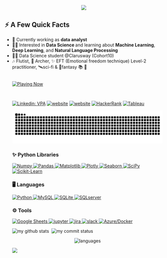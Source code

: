 <p align="center">
  <img src="https://capsule-render.vercel.app/api?text=Hello World! 🤖 &animation=fadeIn&type=waving&color=gradient&height=100"/>
</p>

<h2>⚡️ A Few Quick Facts </h2>
<ul>
<li>🔭 Currently working as <strong>data analyst </strong> </li>
<li>👩‍🎓 Interested in <strong>Data Science </strong> and learning about <strong>Machine Learning</strong>, <strong>Deep Learning</strong>, and  <strong>Natural Language Processing</strong> </li> 
<li> 👩‍🔬 Data Science student @Clarusway (Cohort10)  </li>
<li> 🎶 Flutist, 🏹 Archer, ✨ EFT (Emotional freedom technique) Level-2 practitioner,  🛰️sci-fi & 🐉fantasy 📚 🎥 </li> 
  <br>

[![Playing Now](https://img.shields.io/badge/Spotify-Now_Playing-1ED760?&style=for-the-badge&logo=spotify&logoColor=1ED760)](https://open.spotify.com/user/215y6mmin4h2kzmw2bukhvffa)
  
  <br>
  
[![Linkedin: VPA](https://img.shields.io/badge/linkedin-%230077B5.svg?&style=for-the-badge&logo=linkedin&logoColor=white)](https://www.linkedin.com/in/betulzeynep)
[![website](https://img.shields.io/badge/stackoverflow-c8d6e5.svg?&style=for-the-badge&logo=stackoverflow&logoColor=orange)](https://stackoverflow.com/users/19420405/coral)
[![website](https://img.shields.io/badge/%20-medium-black?&style=for-the-badge&logoColor=white)](https://medium.com/@bzynpb)
[<img alt="HackerRank" src="https://img.shields.io/badge/-Hackerrank-2EC866?style=for-the-badge&logo=HackerRank&logoColor=white"/>](https://www.hackerrank.com/bzynpb)
[<img alt="Tableau" src="https://img.shields.io/badge/-Tableau-1e376b?style=for-the-badge&logo=tableau&logoColor=white"/>](https://public.tableau.com/app/profile/bzynpb)

  
  ![Snake animation](https://github.com/bzynpb/bzynpb/blob/output/github-contribution-grid-snake.svg)



  
### ✨ Python Libraries

<a href="https://github.com/bzynpb/DataAnalysing_Python/tree/main/Numpy%20Exercises" target="_blank"> <img src="https://img.shields.io/badge/-Numpy-informational?style=for-the-badge&logo=numpy&logoColor=white" alt="Numpy" /> </a>
<a href="https://github.com/bzynpb/DataAnalysing_Python" target="_blank"> <img src="https://img.shields.io/badge/-Pandas-2c1957?style=for-the-badge&logo=pandas&logoColor=white" alt="Pandas" /> </a>
<a href="https://github.com/bzynpb/DataVisualisation_Python" target="_blank"> <img src="https://img.shields.io/badge/-Matplotlib-3286ae?style=for-the-badge&logo=matplotlib&logoColor=white" alt="Matplotlib" /> </a>
<a href="#" target="_blank"> <img src="https://img.shields.io/badge/-plotly-1c3c5f?style=for-the-badge&logo=plotly&logoColor=white" alt="Plotly" /> </a>
<a href="https://github.com/bzynpb/DataVisualisation_Python" target="_blank"> <img src="https://img.shields.io/badge/-seaborn-324b81?style=for-the-badge&logo=seaborn&logoColor=white" alt="Seaborn" /> </a>
<a href="#" target="_blank"> <img src="https://img.shields.io/badge/-scipy-6b95f5?style=for-the-badge&logo=scipy&logoColor=1c3c5f" alt="SciPy" /> </a>
<a href="#" target="_blank"> <img src="https://img.shields.io/badge/-scikitlearn-fcab5a?style=for-the-badge&logo=scikitlearn&logoColor=1c3c5f" alt="Scikit-Learn" /> </a>

### 🖥️ Languages

<a href="#" target="_blank"> <img src="https://img.shields.io/badge/-python-1c3c5f?style=for-the-badge&logo=python&logoColor=white" alt="Python"/> </a>
<a href="#" target="_blank"> <img src="https://img.shields.io/badge/-MySQL-2e8e99?style=for-the-badge&logo=MySQL&logoColor=white" alt="MySQL"/> </a>
<a href="#" target="_blank"> <img src="https://img.shields.io/badge/-SQLite-71a9d5?style=for-the-badge&logo=SQLite&logoColor=white" alt="SQLite" /> </a>
<a href="#" target="_blank"> <img src="https://img.shields.io/badge/-SQLserver-648096?style=for-the-badge&logo=SQLserver&logoColor=white"  alt="SQLserver"/> </a>
  
### ⚙ Tools

<a href="#" target="_blank"> <img src="https://img.shields.io/badge/-GoogleSheets-46a13f?style=for-the-badge&logo=GoogleSheets&logoColor=1c3c5f" alt="Google Sheets" /> </a>
<a href="#" target="_blank"> <img src="https://img.shields.io/badge/-jupyter-d37e02?style=for-the-badge&logo=jupyter&logoColor=white" alt="jupyter" /> </a>
<a href="#" target="_blank"> <img src="https://img.shields.io/badge/-jira-168bff?style=for-the-badge&logo=jira&logoColor=white" alt="jira"  /> </a>
<a href="#" target="_blank"> <img src="https://img.shields.io/badge/-slack-580847?style=for-the-badge&logo=slack&logoColor=white" alt="slack" /> </a>
  <a href="#" target="_blank"> <img src="https://img.shields.io/badge/-AzureDocker-66e4ff?style=for-the-badge&logo=AzureDocker&logoColor=white" alt="Azure/Docker" /> </a>
  <br>


<p align="left">
<img src="https://github-readme-stats.vercel.app/api?username=bzynpb&theme=chartreuse-dark&hide_border=true" alt="my github stats " width="49%"/>&nbsp;
<img src="https://github-readme-streak-stats.herokuapp.com?user=bzynpb&theme=chartreuse-dark&hide_border=true" alt="my commit status " width="49%" /> </p>
<p align="center"> <img src="https://github-readme-stats.vercel.app/api/top-langs/?username=bzynpb&theme=chartreuse-dark&layout=compact&hide_border=true" alt="languages" width="50%" > </p>
<img align="left" src="https://visitor-badge.laobi.icu/badge?page_id=bzynpb.bzynpb" />



  
<!--

**bzynpb/bzynpb** is a ✨ _special_ ✨ repository because its `README.md` (this file) appears on your GitHub profile.
